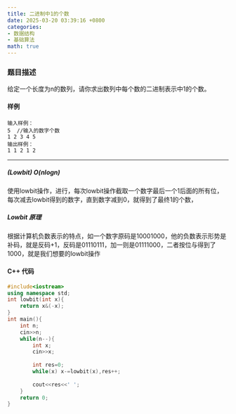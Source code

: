 ```yaml
---
title: 二进制中1的个数
date: 2025-03-20 03:39:16 +0800
categories:
- 数据结构
- 基础算法
math: true
---
```


### 题目描述

给定一个长度为n的数列，请你求出数列中每个数的二进制表示中1的个数。

#### 样例

```
输入样例：
5  //输入的数字个数
1 2 3 4 5
输出样例：
1 1 2 1 2
```


----------
##### (Lowbit)  $O(nlogn)$
使用lowbit操作，进行，每次lowbit操作截取一个数字最后一个1后面的所有位，每次减去lowbit得到的数字，直到数字减到0，就得到了最终1的个数，

##### Lowbit 原理
根据计算机负数表示的特点，如一个数字原码是10001000，他的负数表示形势是补码，就是反码+1，反码是01110111，加一则是01111000，二者按位与得到了1000，就是我们想要的lowbit操作
#### C++ 代码
```cpp
#include<iostream>
using namespace std;
int lowbit(int x){
    return x&(-x);
}
int main(){
    int n;
    cin>>n;
    while(n--){
        int x;
        cin>>x;
        
        int res=0;
        while(x) x-=lowbit(x),res++;
        
        cout<<res<<' ';
    }
    return 0;
}
```
